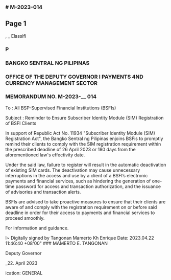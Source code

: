 ### # M-2023-014

## Page 1

, _ Elassifi

### P

### BANGKO SENTRAL NG PILIPINAS

### OFFICE OF THE DEPUTY GOVERNOR I PAYMENTS 4ND CURRENCY MANAGEMENT SECTOR

### MEMORANDUM NO. M-2023-__ 014

To : All BSP-Supervised Financial Institutions (BSFIs)

Subject : Reminder to Ensure Subscriber Identity Module (SIM) Registration of BSFI Clients

In support of Republic Act No. 11934 "Subscriber Identity Module (SIM) Registration Act", the Bangko Sentral ng Pilipinas enjoins BSFis to promptly remind their clients to comply with the SIM registration requirement within the prescribed deadline of 26 April 2023 or 180 days from the aforementioned law's effectivity date.

Under the said law, failure to register will result in the automatic deactivation of existing SIM cards. The deactivation may cause unnecessary interruptions in the access and use by a client of a BSFI’s electronic payments and financial services, such as hindering the generation of one-time password for access and transaction authorization, and the issuance of advisories and transaction alerts.

BSFls are advised to take proactive measures to ensure that their clients are aware of and comply with the registration requirement on or before said deadline in order for their access to payments and financial services to proceed smoothly.

For information and guidance.

I~ Digitally signed by Tangonan Mamerto Kh Enrique Date: 2023.04.22 11:46:40 +08'00" ### MAMERTO E. TANGONAN

Deputy Governor

_22. April 2023

ication: GENERAL 